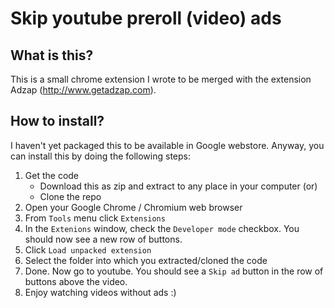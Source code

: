 Skip youtube preroll (video) ads
=============================

## What is this?

This is a small chrome extension I wrote to be merged with the extension Adzap (http://www.getadzap.com).

## How to install?

I haven't yet packaged this to be available in Google webstore. Anyway, you can install this by doing the following steps:

1. Get the code
   * Download this as zip and extract to any place in your computer (or)
   * Clone the repo
2. Open your Google Chrome / Chromium web browser
3. From `Tools` menu click `Extensions`
4. In the `Extenions` window, check the `Developer mode` checkbox. You should now see a new row of buttons.
5. Click `Load unpacked extension`
6. Select the folder into which you extracted/cloned the code
7. Done. Now go to youtube. You should see a `Skip ad` button in the row of buttons above the video.
8. Enjoy watching videos without ads :)